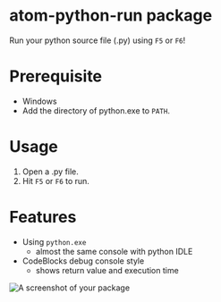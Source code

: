 # atom-python-run package

Run your python source file (.py) using `F5` or `F6`!

# Prerequisite

- Windows 
- Add the directory of python.exe to ```PATH```.

# Usage

1. Open a .py file.
2. Hit `F5` or `F6` to run.

# Features

- Using `python.exe`
  - almost the same console with python IDLE
- CodeBlocks debug console style
  - shows return value and execution time


![A screenshot of your package](https://f.cloud.github.com/assets/69169/2290250/c35d867a-a017-11e3-86be-cd7c5bf3ff9b.gif)
